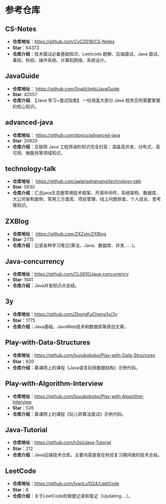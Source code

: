 # 参考仓库

## CS-Notes

- **仓库地址**：https://github.com/CyC2018/CS-Notes
- **Star**：64373
- **仓库介绍**：技术面试必备基础知识、Leetcode 题解、后端面试、Java 面试、春招、秋招、操作系统、计算机网络、系统设计。

## JavaGuide

- **仓库地址**： https://github.com/Snailclimb/JavaGuide
- **Star**: 42057
- **仓库介绍**: 【Java 学习+面试指南】 一份涵盖大部分 Java 程序员所需要掌握的核心知识。

## advanced-java

- **仓库地址**： https://github.com/doocs/advanced-java
- **Star**: 20820
- **仓库介绍**：互联网 Java 工程师进阶知识完全扫盲：涵盖高并发、分布式、高可用、微服务等领域知识。

## technology-talk

- **仓库地址**： https://github.com/aalansehaiyang/technology-talk
- **Star**: 5930
- **仓库介绍**：汇总java生态圈常用技术框架、开源中间件，系统架构、数据库、大公司架构案例、常用三方类库、项目管理、线上问题排查、个人成长、思考等知识。

## ZXBlog

- **仓库地址**： https://github.com/ZXZxin/ZXBlog
- **Star**: 2715
- **仓库介绍**：记录各种学习笔记(算法、Java、数据库、并发......)。

## Java-concurrency

- **仓库地址**：https://github.com/CL0610/Java-concurrency
- **Star**: 1641
- **仓库介绍**：Java并发知识点总结。

## 3y

- **仓库地址**：https://github.com/ZhongFuCheng3y/3y
- **Star**：1775
- **仓库介绍**：Java基础、JavaWeb技术和数据库等原创文章。

## Play-with-Data-Structures

- **仓库地址**：https://github.com/liuyubobobo/Play-with-Data-Structures
- **Star**：820
- **仓库介绍**：慕课网上的课程《Java语言玩转数据结构》示例代码。

## Play-with-Algorithm-Interview

- **仓库地址**：https://github.com/liuyubobobo/Play-with-Algorithm-Interview
- **Star**：526
- **仓库介绍**：慕课网上的课程《玩儿转算法面试》示例代码。

## Java-Tutorial

- **仓库地址**：https://github.com/h2pl/Java-Tutorial
- **Star**：212
- **仓库介绍**：Java后端技术仓库。主要内容是我在秋招复习期间做的技术总结。

## LeetCode

- **仓库地址**：https://github.com/IvanLu1024/LeetCode
- **Star**：6
- **仓库介绍**：关于LeetCode的做题记录和笔记（Updating....）。







